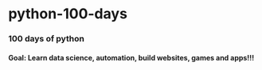 # python-100-days
### 100 days of python 
#### Goal: Learn data science, automation, build websites, games and apps!!!
#
